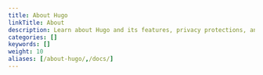 ```yaml
---
title: About Hugo
linkTitle: About
description: Learn about Hugo and its features, privacy protections, and security model.
categories: []
keywords: []
weight: 10
aliases: [/about-hugo/,/docs/]
---
```

